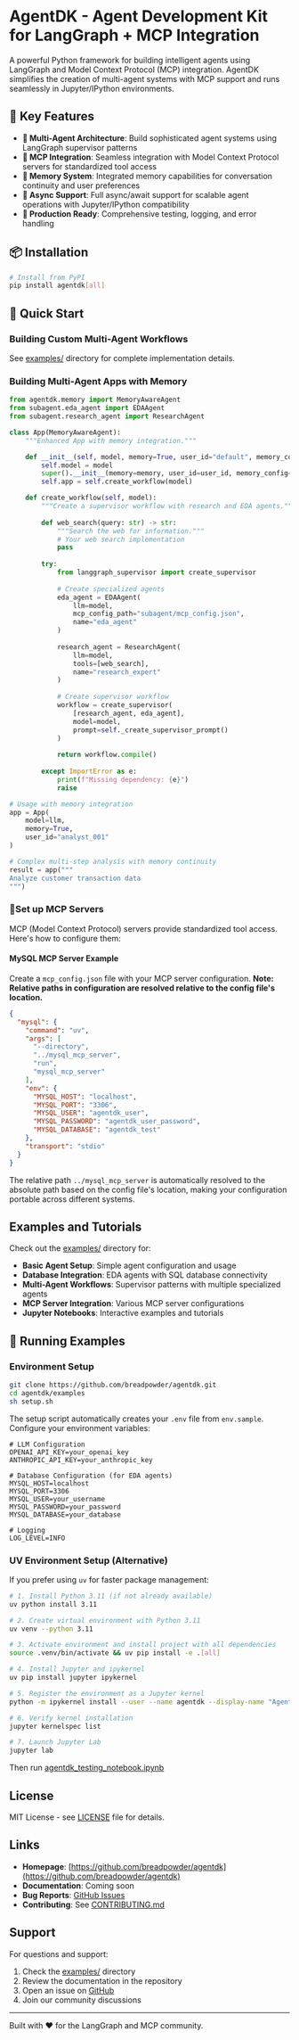 # AgentDK - Agent Development Kit for LangGraph + MCP Integration

A powerful Python framework for building intelligent agents using LangGraph and Model Context Protocol (MCP) integration. AgentDK simplifies the creation of multi-agent systems with MCP support and runs seamlessly in Jupyter/IPython environments.

## 🚀 Key Features

- **🤖 Multi-Agent Architecture**: Build sophisticated agent systems using LangGraph supervisor patterns
- **🔌 MCP Integration**: Seamless integration with Model Context Protocol servers for standardized tool access
- **🧠 Memory System**: Integrated memory capabilities for conversation continuity and user preferences
- **🔄 Async Support**: Full async/await support for scalable agent operations with Jupyter/IPython compatibility
- **🎯 Production Ready**: Comprehensive testing, logging, and error handling

## 📦 Installation

```bash
# Install from PyPI
pip install agentdk[all] 

```

## 🏁 Quick Start

### Building Custom Multi-Agent Workflows

See [examples/](examples/) directory for complete implementation details.

### Building Multi-Agent Apps with Memory

```python
from agentdk.memory import MemoryAwareAgent
from subagent.eda_agent import EDAAgent
from subagent.research_agent import ResearchAgent

class App(MemoryAwareAgent):
    """Enhanced App with memory integration."""

    def __init__(self, model, memory=True, user_id="default", memory_config=None):
        self.model = model
        super().__init__(memory=memory, user_id=user_id, memory_config=memory_config)
        self.app = self.create_workflow(model)

    def create_workflow(self, model):
        """Create a supervisor workflow with research and EDA agents."""
        
        def web_search(query: str) -> str:
            """Search the web for information."""
            # Your web search implementation
            pass
        
        try:
            from langgraph_supervisor import create_supervisor
            
            # Create specialized agents
            eda_agent = EDAAgent(
                llm=model,
                mcp_config_path="subagent/mcp_config.json",
                name="eda_agent"
            )
            
            research_agent = ResearchAgent(
                llm=model,
                tools=[web_search],
                name="research_expert"
            )
            
            # Create supervisor workflow
            workflow = create_supervisor(
                [research_agent, eda_agent],
                model=model,
                prompt=self._create_supervisor_prompt()
            )
            
            return workflow.compile()
            
        except ImportError as e:
            print(f"Missing dependency: {e}")
            raise

# Usage with memory integration
app = App(
    model=llm,
    memory=True,
    user_id="analyst_001"
)

# Complex multi-step analysis with memory continuity
result = app("""
Analyze customer transaction data
""")
```

### 🔧Set up MCP Servers
MCP (Model Context Protocol) servers provide standardized tool access. Here's how to configure them:

#### MySQL MCP Server Example

Create a `mcp_config.json` file with your MCP server configuration. **Note: Relative paths in configuration are resolved relative to the config file's location.**

```json
{
  "mysql": {
    "command": "uv",
    "args": [
      "--directory",
      "../mysql_mcp_server",
      "run",
      "mysql_mcp_server"
    ],
    "env": {
      "MYSQL_HOST": "localhost",
      "MYSQL_PORT": "3306",
      "MYSQL_USER": "agentdk_user",
      "MYSQL_PASSWORD": "agentdk_user_password",
      "MYSQL_DATABASE": "agentdk_test"
    },
    "transport": "stdio"
  }
}
```

The relative path `../mysql_mcp_server` is automatically resolved to the absolute path based on the config file's location, making your configuration portable across different systems.

## Examples and Tutorials
Check out the [examples/](examples/) directory for:
- **Basic Agent Setup**: Simple agent configuration and usage
- **Database Integration**: EDA agents with SQL database connectivity  
- **Multi-Agent Workflows**: Supervisor patterns with multiple specialized agents
- **MCP Server Integration**: Various MCP server configurations
- **Jupyter Notebooks**: Interactive examples and tutorials


## 🔧 Running Examples
### Environment Setup

```bash
git clone https://github.com/breadpowder/agentdk.git
cd agentdk/examples
sh setup.sh
```

The setup script automatically creates your `.env` file from `env.sample`. Configure your environment variables:
```env
# LLM Configuration
OPENAI_API_KEY=your_openai_key
ANTHROPIC_API_KEY=your_anthropic_key

# Database Configuration (for EDA agents)
MYSQL_HOST=localhost
MYSQL_PORT=3306
MYSQL_USER=your_username
MYSQL_PASSWORD=your_password
MYSQL_DATABASE=your_database

# Logging
LOG_LEVEL=INFO
```

### UV Environment Setup (Alternative)

If you prefer using `uv` for faster package management:

```bash
# 1. Install Python 3.11 (if not already available)
uv python install 3.11

# 2. Create virtual environment with Python 3.11
uv venv --python 3.11

# 3. Activate environment and install project with all dependencies
source .venv/bin/activate && uv pip install -e .[all]

# 4. Install Jupyter and ipykernel
uv pip install jupyter ipykernel

# 5. Register the environment as a Jupyter kernel
python -m ipykernel install --user --name agentdk --display-name "AgentDK (Python 3.11)"

# 6. Verify kernel installation
jupyter kernelspec list

# 7. Launch Jupyter Lab
jupyter lab
```
Then run [agentdk_testing_notebook.ipynb](examples/agentdk_testing_notebook.ipynb)

## License
MIT License - see [LICENSE](LICENSE) file for details.
## Links
- **Homepage**: [https://github.com/breadpowder/agentdk](https://github.com/breadpowder/agentdk)
- **Documentation**: Coming soon
- **Bug Reports**: [GitHub Issues](https://github.com/breadpowder/agentdk/issues)
- **Contributing**: See [CONTRIBUTING.md](CONTRIBUTING.md)

## Support

For questions and support:

1. Check the [examples/](examples/) directory
2. Review the documentation in the repository
3. Open an issue on [GitHub](https://github.com/breadpowder/agentdk/issues)
4. Join our community discussions

---

Built with ❤️ for the LangGraph and MCP community. 